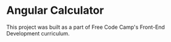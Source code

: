 <h1>Angular Calculator</h1>
This project was built as a part of Free Code Camp's Front-End Development curriculum.
